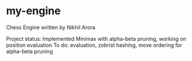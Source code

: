 # my-engine
Chess Engine written by Nikhil Arora

Project status: Implemented Minimax with alpha-beta pruning, working on position evaluation
To do: evaluation, zobrist hashing, move ordering for alpha-beta pruning
